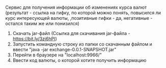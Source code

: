 Сервис для получения информации об изменениях курса валют
(результат - ссылка на гифку, по которой можно понять, повысился ли курс интересующей валюты,
,позитивные гифки - да, негативные - остался таким же или понизился)

1. Скачать jar-файл (Ссылка для скачивания jar-файла - https://bit.ly/3zj6hPI)
2. Запустить командную строку из папки со скачанным файлом и ввести "java -jar exchange-0.0.1-SNAPSHOT.jar"
3. Перейти в браузере на "localhost:9966/"
4. Ввести код валюты, о которой хотите получить информацию


